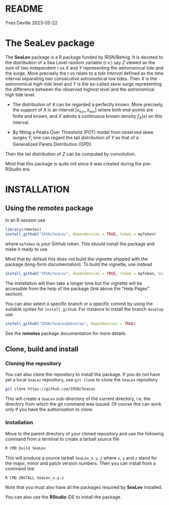 README
================
Yves Deville
2023-05-22

# The SeaLev package

The **SeaLev** package is a R package funded by IRSN/Behrig. It is
devoted to the distribution of a Sea Level random variable (r.v.) say
$Z$ viewed as the sum of two independent r.vs $X$ and $Y$ representing
the astronomical tide and the surge. More precisely the r.vs relate to a
*tide interval* defined as the time interval separating two consecutive
astronomical low tides. Then $X$ is the astronomical *high-tide* level
and $Y$ is the so-called *skew surge* representing the difference
between the observed highest level and the astronomical high tide level.

- The distribution of $X$ can be regarded a perfectly known. More
  precisely, the support of $X$ is an interval
  $[x_{\texttt{min}}, \, x_{\texttt{max}}]$ where both end-points are
  finite and known, and $X$ admits a continuous known density $f_X(x)$
  on this interval.

- By fitting a Peaks Over Threshold (POT) model from observed skew
  surges $Y_i$ one can regard the tail distribution of $Y$ as that of a
  Generalized Pareto Distribution (GPD).

Then the tail distribution of $Z$ can be computed by convolution.

Mind that this package is quite old since it was created during the
pre-RStudio era.

# INSTALLATION

## Using the *remotes* package

In an R session use

``` r
library(remotes)
install_github("IRSN/SeaLev", dependencies = TRUE, token = myToken)
```

where `myToken` is *your* GitHub token. This should install the package
and make it ready to use.

Mind that by default this does not build the vignette shipped with the
package (long-form documentation). To build the vignette, use instead

``` r
install_github("IRSN/SeaLev", dependencies = TRUE, token = myToken, build_vignettes = TRUE)
```

The installation will then take a longer time but the vignette will be
accessible from the help of the package (link above the “Help Pages”
section).

You can also select a specific branch or a specific commit by using the
suitable syntax for `install_github`. For instance to install the branch
`develop` use

``` r
install_github("IRSN/SeaLev@develop", dependencies = TRUE)
```

See the **remotes** package documentation for more details.

## Clone, build and install

### Cloning the repository

You can also clone the repository to install the package. If you do not
have yet a local `SeaLev` repository, use `git clone` to clone the
`SeaLev` repository

``` bash
git clone https://github.com/IRSN/SeaLev
```

This will create a `SeaLev` sub-directory of the current directory,
i.e. the directory from which the git command was issued. Of course this
can work only if you have the authorisation to clone.

### Installation

Move to the parent directory of your cloned repository and use the
following command from a terminal to create a tarball source file

``` bash
R CMD build SeaLev
```

This will produce a source tarball `SeaLev_x.y.z` where `x`, `y` and `z`
stand for the major, minor and patch version numbers. Then you can
install from a command line

``` bash
R CMD INSTALL SeaLev_x.y.z
```

Note that you must also have all the packages required by **SeaLev**
installed.

You can also use the **RStudio** IDE to install the package.
